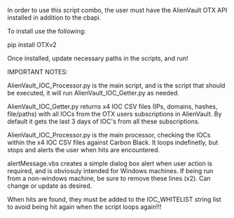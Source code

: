 In order to use this script combo, the user must have the AlienVault OTX API installed in addition to the cbapi.

To install use the following:

pip install OTXv2

Once installed, update necessary paths in the scripts, and run!


IMPORTANT NOTES:

AlienVault_IOC_Processor.py is the main script, and is the script that should be executed, it will run AlienVault_IOC_Getter.py as needed.

AlienVault_IOC_Getter.py returns x4 IOC CSV files (IPs, domains, hashes, file/paths) with all IOCs from the OTX users subscriptions in AlienVault. By default it gets the last 3 days of IOC's from all these subscriptions.

AlienVault_IOC_Processor.py is the main processor, checking the IOCs within the x4 IOC CSV files against Carbon Black. It loops indefinetly, but stops and alerts the user when hits are encountered.

alertMessage.vbs creates a simple dialog box alert when user action is required, and is obviosuly intended for Windows machines.
If being run from a non-windows machine, be sure to remove these lines (x2). Can change or update as desired.

When hits are found, they must be added to the IOC_WHITELIST string list to avoid being hit again when the script loops again!!!
